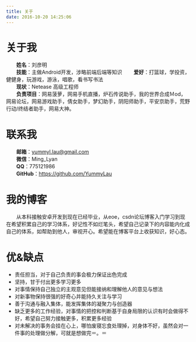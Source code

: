 ```yaml
---
title: 关于
date: 2016-10-20 14:25:06
---
```


# 关于我
&emsp;&emsp;**姓名**：刘彦明  
&emsp;&emsp;**技能**：主做Android开发，涉略前端后端等知识
&emsp;&emsp;**爱好**：打篮球，学投资，健健身，玩游戏，游泳，唱歌，看书写书法  
&emsp;&emsp;**现状**：Netease 高级工程师  
&emsp;&emsp;**负责项目**：网易菠萝，网易手机直播，炉石传说助手，我的世界合成Ｍod，网易论坛，网易游戏助手，倩女助手，梦幻助手，阴阳师助手，平安京助手，荒野行动/终结者助手，网易大神。
 
# 联系我
&emsp;&emsp;**邮箱**：yummyl.lau@gmail.com  
&emsp;&emsp;**微信**：Ming_Lyan  
&emsp;&emsp;**QQ**：775121986  
&emsp;&emsp;**GitHub**：https://github.com/YummyLau 

# 我的博客
&emsp;&emsp;从本科接触安卓开发到现在已经毕业，从eoe，csdn论坛博客入门学习到现在希望积累自己的学习体系，好记性不如烂笔头，希望自己记录下的内容能内化成自己的体系，如帮助到他人，审视开心。希望能在博客平台上收获知识，好心态。

# 优&缺点
* 责任担当，对于自己负责的事会极力保证出色完成
* 坚持，甘于付出更多学习更多
* 对事情保持自己独立的主观意见但能接纳和理解他人的意见与想法
* 对新事物保持很强的好奇心并能持久关注与学习
* 善于沟通与融入集体，能发挥集体的凝聚力与创造器
* 缺乏更多的工作经验，对事情的把控和判断基于自身局限的认识有时会做得不好，希望自己努力接触更多，积累更多经验
* 对未解决的事务会挂在心上，哪怕废寝忘食处理掉，对身体不好，虽然会对一件事的处理做分解，可就是想做完＝。＝
